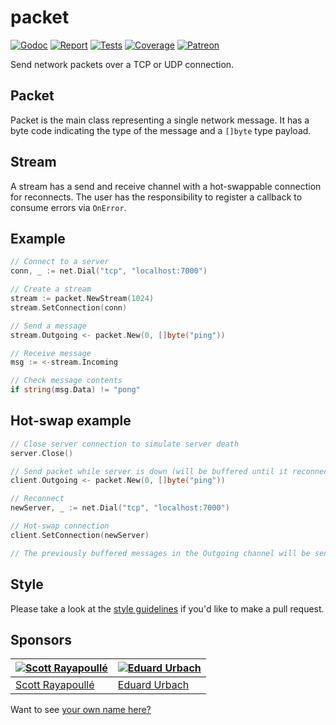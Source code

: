# packet

[![Godoc][godoc-image]][godoc-url]
[![Report][report-image]][report-url]
[![Tests][tests-image]][tests-url]
[![Coverage][coverage-image]][coverage-url]
[![Patreon][patreon-image]][patreon-url]

Send network packets over a TCP or UDP connection.

## Packet

Packet is the main class representing a single network message. It has a byte code indicating the type of the message and a `[]byte` type payload.

## Stream

A stream has a send and receive channel with a hot-swappable connection for reconnects.
The user has the responsibility to register a callback to consume errors via `OnError`.

## Example

```go
// Connect to a server
conn, _ := net.Dial("tcp", "localhost:7000")

// Create a stream
stream := packet.NewStream(1024)
stream.SetConnection(conn)

// Send a message
stream.Outgoing <- packet.New(0, []byte("ping"))

// Receive message
msg := <-stream.Incoming

// Check message contents
if string(msg.Data) != "pong" 
```

## Hot-swap example

```go
// Close server connection to simulate server death
server.Close()

// Send packet while server is down (will be buffered until it reconnects)
client.Outgoing <- packet.New(0, []byte("ping"))

// Reconnect
newServer, _ := net.Dial("tcp", "localhost:7000")

// Hot-swap connection
client.SetConnection(newServer)

// The previously buffered messages in the Outgoing channel will be sent now.
```

## Style

Please take a look at the [style guidelines](https://github.com/akyoto/quality/blob/master/STYLE.md) if you'd like to make a pull request.

## Sponsors

| [![Scott Rayapoullé](https://avatars3.githubusercontent.com/u/11772084?s=70&v=4)](https://github.com/soulcramer) | [![Eduard Urbach](https://avatars2.githubusercontent.com/u/438936?s=70&v=4)](https://twitter.com/eduardurbach) |
| --- | --- |
| [Scott Rayapoullé](https://github.com/soulcramer) | [Eduard Urbach](https://eduardurbach.com) |

Want to see [your own name here?](https://www.patreon.com/eduardurbach)

[godoc-image]: https://godoc.org/github.com/aerogo/packet?status.svg
[godoc-url]: https://godoc.org/github.com/aerogo/packet
[report-image]: https://goreportcard.com/badge/github.com/aerogo/packet
[report-url]: https://goreportcard.com/report/github.com/aerogo/packet
[tests-image]: https://cloud.drone.io/api/badges/aerogo/packet/status.svg
[tests-url]: https://cloud.drone.io/aerogo/packet
[coverage-image]: https://codecov.io/gh/aerogo/packet/graph/badge.svg
[coverage-url]: https://codecov.io/gh/aerogo/packet
[patreon-image]: https://img.shields.io/badge/patreon-donate-green.svg
[patreon-url]: https://www.patreon.com/eduardurbach
